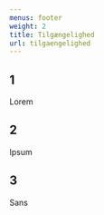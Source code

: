 ```yaml
---
menus: footer
weight: 2
title: Tilgængelighed
url: tilgaengelighed
---
```


## 1

Lorem

## 2

Ipsum

## 3

Sans
